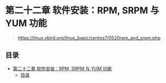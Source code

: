# 第二十二章 软件安装：RPM, SRPM 与 YUM 功能

> <https://linux.vbird.org/linux_basic/centos7/0520rpm_and_srpm.php>

## 目录

- [第二十二章 软件安装：RPM, SRPM 与 YUM 功能](#第二十二章-软件安装rpm-srpm-与-yum-功能)
  - [目录](#目录)
